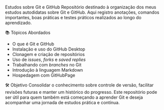 Estudos sobre Git e GitHub
Repositório destinado à organização dos meus estudos autodidatas sobre Git e GitHub. Aqui registro anotações, comandos importantes, boas práticas e testes práticos realizados ao longo do aprendizado.

📚 Tópicos Abordados
- O que é Git e GitHub  
- Instalação e uso do GitHub Desktop  
- Clonagem e criação de repositórios  
- Uso de *issues*, *forks* e *saved replies*  
- Trabalhando com *branches* no Git  
- Introdução à linguagem Markdown
- Hospedagem com GitHubPage

🛠️ Objetivo
Consolidar o conhecimento sobre controle de versão, facilitar revisões futuras e manter um histórico do progresso. Este repositório pode ser útil para quem também está começando a aprender Git e deseja acompanhar uma jornada de estudos prática e contínua.
